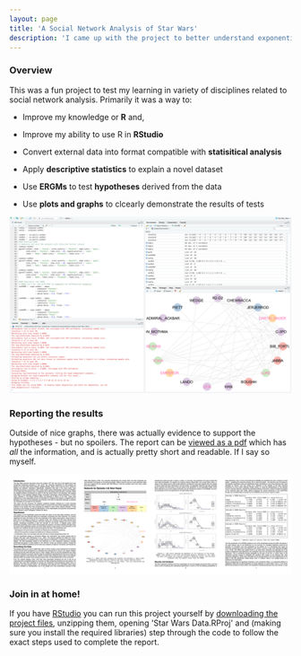 ```yaml
---
layout: page
title: 'A Social Network Analysis of Star Wars'
description: 'I came up with the project to better understand exponential random graph modelling (ERGM), and used it to test hypothesis on the correlation between force sensitivity and character interaction in Star Wars. Fun, but also informative!'
---
```


### Overview

This was a fun project to test my learning in variety of disciplines related to social network analysis. Primarily it was a way to:

- Improve my knowledge or **R** and,
 
- Improve my ability to use R in **RStudio**

- Convert external data into format compatible with **statisitical analysis**

- Apply **descriptive statistics** to explain a novel dataset

- Use **ERGMs** to test **hypotheses** derived from the data

- Use **plots and graphs** to clcearly demonstrate the results of tests

![Screenshot of the project running in RStudio](/assets/images/rstudio_star_wars_screenshot.png)

### Reporting the results

Outside of nice graphs, there was actually evidence to support the hypotheses - but no spoilers. The report can be [viewed as a pdf](/assets/documents/star_wars_analysis_report.pdf) which has *all* the information, and is actually pretty short and readable. If I say so myself.

![A preview of the report](/assets/images/report_preview.png)

### Join in at home!

If you have [RStudio](https://www.rstudio.com) you can run this project yourself by [downloading the project files](/assets/files/star_wars_r_project.zip), unzipping them, opening 'Star Wars Data.RProj' and (making sure you install the required libraries) step through the code to follow the exact steps used to complete the report.